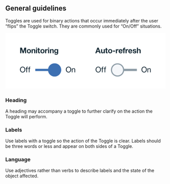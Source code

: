 ## General guidelines
Toggles are used for binary actions that occur immediately after the user “flips” the Toggle switch. They are commonly used for “On/Off” situations.

![Toggle example](images/toggle-usage-1.png)

### Heading
A heading may accompany a toggle to further clarify on the action the Toggle will perform.

### Labels
Use labels with a toggle so the action of the Toggle is clear. Labels should be three words or less and appear on both sides of a Toggle.

### Language
Use adjectives rather than verbs to describe labels and the state of the object affected.